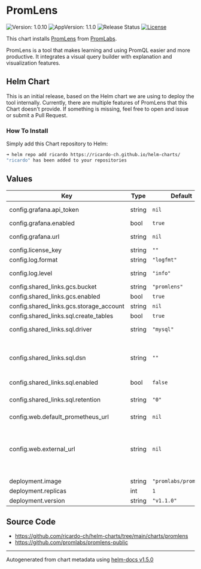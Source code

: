 # PromLens

![Version: 1.0.10](https://img.shields.io/badge/Version-1.0.10-informational?style=flat-square) ![AppVersion: 1.1.0](https://img.shields.io/badge/AppVersion-1.1.0-informational?style=flat-square) ![Release Status](https://github.com/ricardo-ch/helm-charts/workflows/Release%20Charts/badge.svg) [![License](https://img.shields.io/github/license/ricardo-ch/helm-charts)](https://github.com/ricardo-ch/helm-charts/blob/main/LICENSE)

This chart installs [PromLens](https://promlens.com/) from [PromLabs](https://promlabs.com/).

PromLens is a tool that makes learning and using PromQL easier and more productive. It integrates a visual query builder with explanation and visualization features.

## Helm Chart

This is an initial release, based on the Helm chart we are using to deploy the tool internally. Currently, there are multiple features of PromLens that this Chart doesn't provide. If something is missing, feel free to open and issue or submit a Pull Request.

### How To Install

Simply add this Chart repository to Helm:

```sh
➜ helm repo add ricardo https://ricardo-ch.github.io/helm-charts/
"ricardo" has been added to your repositories
```

## Values

| Key | Type | Default | Description |
|-----|------|---------|-------------|
| config.grafana.api_token | string | `nil` | The auth token to pass to the Grafana API, see https://grafana.com/docs/grafana/latest/http_api/auth/ |
| config.grafana.enabled | bool | `true` | Enable Grafana Integration |
| config.grafana.url | string | `nil` | The URL of your Grafana installation, to enable the Grafana datasource selector. |
| config.license_key | string | `""` | License key for PromLens |
| config.log.format | string | `"logfmt"` | Output format of log messages. One of: [logfmt, json] |
| config.log.level | string | `"info"` | Only log messages with the given severity or above. One of: [debug, info, warn, error] |
| config.shared_links.gcs.bucket | string | `"promlens"` | Bucket Name in Storage Account |
| config.shared_links.gcs.enabled | bool | `true` | Enable Link Sharing via Google Storage Bucket |
| config.shared_links.gcs.storage_account | string | `nil` | Google Cloud Storage Account |
| config.shared_links.sql.create_tables | bool | `true` | Auto-create required tables in SQL database |
| config.shared_links.sql.driver | string | `"mysql"` | The SQL driver to use for storing shared links in a SQL database. Supported values: [mysql, sqlite3]. |
| config.shared_links.sql.dsn | string | `""` | SQL Data Source Name when using an SQL database to shared links (see https://github.com/go-sql-driver/mysql#dsn-data-source-name) for MySQL, https://github.com/mattn/go-sqlite3#dsn-examples for SQLite3). |
| config.shared_links.sql.enabled | bool | `false` | Enable Link Sharing via SQL database |
| config.shared_links.sql.retention | string | `"0"` | The maximum retention time for shared links when using a SQL database (e.g. '10m', '12h', '720h'). Set to 0 for infinite retention. |
| config.web.default_prometheus_url | string | `nil` | The default Prometheus URL to load PromLens with. |
| config.web.external_url | string | `nil` | The URL under which PromLens is externally reachable (for example, if PromLens is served via a reverse proxy). Used for generating relative and absolute links back to PromLens itself. If the URL has a path portion, it will be used to prefix all HTTP endpoints served by PromLens. If omitted, relevant URL components will be derived automatically. |
| deployment.image | string | `"promlabs/promlens"` | PromLens Conatiner Image |
| deployment.replicas | int | `1` | Number of replicas |
| deployment.version | string | `"v1.1.0"` | PromLens Container Image Version |

## Source Code

* <https://github.com/ricardo-ch/helm-charts/tree/main/charts/promlens>
* <https://github.com/promlabs/promlens-public>

----------------------------------------------
Autogenerated from chart metadata using [helm-docs v1.5.0](https://github.com/norwoodj/helm-docs/releases/v1.5.0)

